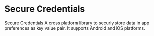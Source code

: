 # Secure Credentials
Secure Credentials 
A cross platform library to securly store data in app preferences as key value pair. It supports Android and iOS platforms.
